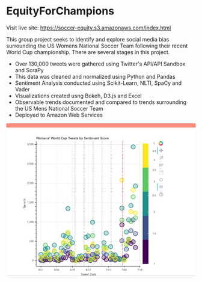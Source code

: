 # EquityForChampions   

Visit live site:  https://soccer-equity.s3.amazonaws.com/index.html

This group project seeks to identify and explore social media bias surrounding the US Womens National Soccer Team following their recent World Cup championship. There are several stages in this project.

* Over 130,000 tweets were gathered using Twitter's API/API Sandbox and ScraPy
* This data was cleaned and normalized using Python and Pandas
* Sentiment Analysis conducted using Scikit-Learn, NLTI, SpaCy and Vader
* Visualizations created usng Bokeh, D3.js and Excel
* Observable trends documented and compared to trends surrounding the US Mens National Soccer Team 
* Deployed to Amazon Web Services 




![image](https://github.com/dcpatti/EquityForChampions/blob/master/tweet_thumbnail.JPG)
